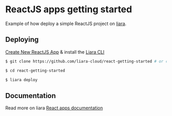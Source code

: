 # ReactJS apps getting started

Example of how deploy a simple ReactJS project on [liara](https://liara.ir).

## Deploying

[Create New ReactJS App](https://console.liara.ir/apps/create) & install the [Liara CLI](https://docs.liara.ir/cli/install)

```bash
$ git clone https://github.com/liara-cloud/react-getting-started # or clone your own fork

$ cd react-getting-started

$ liara deploy
```
## Documentation
Read more on liara [React apps documentation
](https://docs.liara.ir/app-deploy/react/getting-started)

